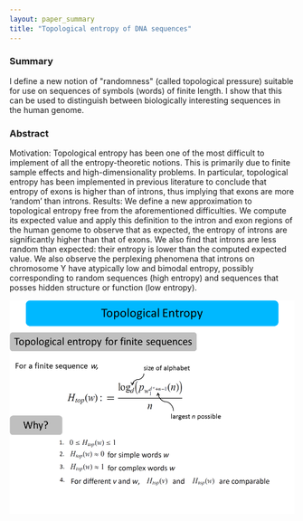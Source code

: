 ```yaml
---
layout: paper_summary
title: "Topological entropy of DNA sequences"
---
```

### Summary
I define a new notion of "randomness" (called topological pressure) suitable for use on sequences of symbols (words) of finite length. I show that this can be used to distinguish between biologically interesting sequences in the human genome.



### Abstract
Motivation: Topological entropy has been one of the most difficult to implement of all the entropy-theoretic notions. This is primarily due to finite sample effects and high-dimensionality problems. In particular, topological entropy has been implemented in previous literature to conclude that entropy of exons is higher than of introns, thus implying that exons are more ‘random’ than introns.
Results: We define a new approximation to topological entropy free from the aforementioned difficulties. We compute its expected value and apply this definition to the intron and exon regions of the human genome to observe that as expected, the entropy of introns are significantly higher than that of exons. We also find that introns are less random than expected: their entropy is lower than the computed expected value. We also observe the perplexing phenomena that introns on chromosome Y have atypically low and bimodal entropy, possibly corresponding to random sequences (high entropy) and sequences that posses hidden structure or function (low entropy).



<img src="../../images/publication/2011_topological_entropy.png" />



